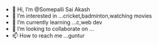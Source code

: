 - 👋 Hi, I’m @Somepalli Sai Akash
- 👀 I’m interested in ...cricket,badminton,watching movies
- 🌱 I’m currently learning ...c,web dev
- 💞️ I’m looking to collaborate on ...
- 📫 How to reach me ...guntur


<!---
aam123456/aam123456 is a ✨ special ✨ repository because its `README.md` (this file) appears on your GitHub profile.
You can click the Preview link to take a look at your changes.
--->
